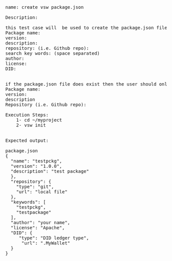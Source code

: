 <pre>
name: create vsw package.json

Description:

this test case will  be used to create the package.json file based on the user input only if the package.json file does not exist in the current directory. this command should prompt the user to enter the following fields if the the package.json file does not exist:
Package name:
version:
description:
repository: (i.e. Github repo):
search key words: (space separated)
author:
license:
DID:


if the package.json file does exist then the user should only be prompted to only enter
Package name:
version:
description
Repository (i.e. Github repo):

Execution Steps:
    1- cd ~/myproject
    2- vsw init


Expected output:

package.json
{
  "name": "testpckg",
  "version": "1.0.0",
  "description": "test package"
  },
  "repository": {
    "type": "git",
    "url": "local file"
  },
  "keywords": [
    "testpckg",
    "testpackage"
  ],
  "author": "your name",
  "license": "Apache",
  "DID": {
     "type": "DID ledger type",
      "url": ".MyWallet"
  }
}
</pre>

